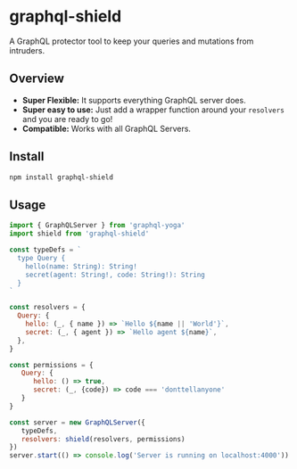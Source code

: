 # graphql-shield

A GraphQL protector tool to keep your queries and mutations from intruders.

## Overview

- __Super Flexible:__ It supports everything GraphQL server does.
- __Super easy to use:__ Just add a wrapper function around your `resolvers` and you are ready to go!
- __Compatible:__ Works with all GraphQL Servers.

## Install

```bash
npm install graphql-shield
```

## Usage

```js
import { GraphQLServer } from 'graphql-yoga'
import shield from 'graphql-shield'

const typeDefs = `
  type Query {
    hello(name: String): String!
    secret(agent: String!, code: String!): String
  }
`

const resolvers = {
  Query: {
    hello: (_, { name }) => `Hello ${name || 'World'}`,
    secret: (_, { agent }) => `Hello agent ${name}`,
  },
}

const permissions = {
   Query: {
      hello: () => true,
      secret: (_, {code}) => code === 'donttellanyone'
   }
}

const server = new GraphQLServer({
   typeDefs,
   resolvers: shield(resolvers, permissions)
})
server.start(() => console.log('Server is running on localhost:4000'))
```
